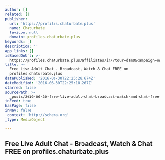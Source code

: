 ```yaml
---
author: []
related: []
publisher:
  url: 'https://profiles.chaturbate.plus'
  name: Chaturbate
  favicon: null
  domain: profiles.chaturbate.plus
keywords: []
description: ''
app_links: []
isBasedOnUrl: >-
  https://profiles.chaturbate.plus/affiliates/in/?tour=dTm0&campaign=oAOOy&track=thegrid-CBplus&bgcolor=transparent&disable_sound=0&embed_video_only=0&target=_parent
title: >-
  Free Live Adult Chat - Broadcast, Watch & Chat FREE on
  profiles.chaturbate.plus
datePublished: '2016-06-30T22:25:28.674Z'
dateModified: '2016-06-30T22:25:18.267Z'
starred: false
sourcePath: >-
  _posts/2016-06-30-free-live-adult-chat-broadcast-watch-and-chat-free-on-profi.md
inFeed: true
hasPage: false
inNav: false
_context: 'http://schema.org'
_type: MediaObject

---
```

<article style=""><h1>Free Live Adult Chat - Broadcast, Watch &amp; Chat FREE on profiles.chaturbate.plus</h1></article>